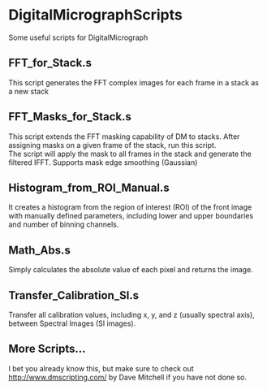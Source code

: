 # DigitalMicrographScripts
Some useful scripts for DigitalMicrograph

## FFT_for_Stack.s
This script generates the FFT complex images for each frame in a stack as a new stack

## FFT_Masks_for_Stack.s
This script extends the FFT masking capability of DM to stacks. After assigning masks on a given frame of the stack, run this script.  
The script will apply the mask to all frames in the stack and generate the filtered IFFT. Supports mask edge smoothing (Gaussian)

## Histogram_from_ROI_Manual.s
It creates a histogram from the region of interest (ROI) of the front image with manually defined parameters, including lower and upper boundaries and number of binning channels.

## Math_Abs.s
Simply calculates the absolute value of each pixel and returns the image.

## Transfer_Calibration_SI.s
Transfer all calibration values, including x, y, and z (usually spectral axis), between Spectral Images (SI images).

## More Scripts...
I bet you already know this, but make sure to check out http://www.dmscripting.com/ by Dave Mitchell if you have not done so.
